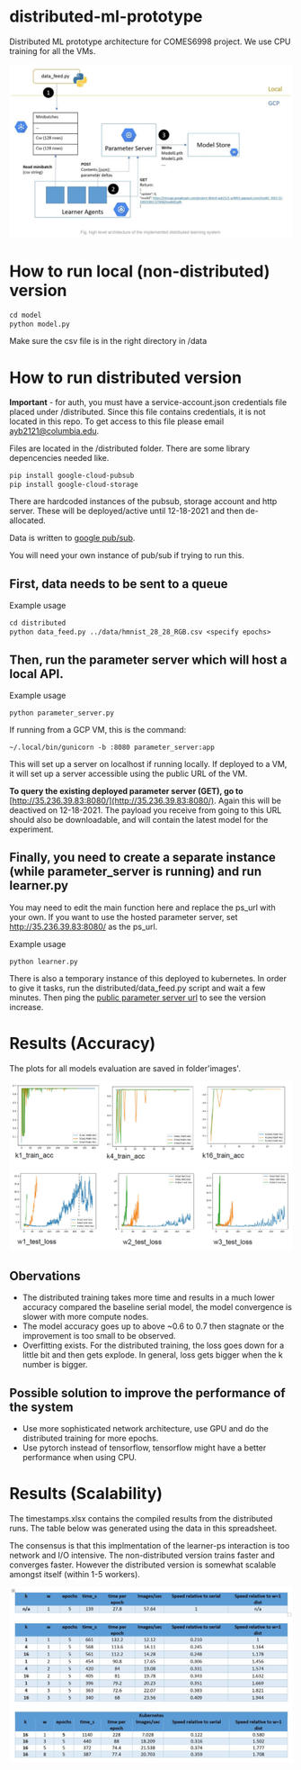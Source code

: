 # distributed-ml-prototype
Distributed ML prototype architecture for COMES6998 project. We use CPU training for all the VMs. 

![Architecture diagram](images/arch.JPG)

# How to run local (non-distributed) version
```
cd model
python model.py
```

Make sure the csv file is in the right directory in /data


# How to run distributed version
**Important** - for auth, you must have a service-account.json credentials file placed under /distributed. Since this file contains credentials, it is not located in this repo. To get access to this file please email ayb2121@columbia.edu. 

Files are located in the /distributed folder. There are some library depencencies needed like. 

```
pip install google-cloud-pubsub
pip install google-cloud-storage
```

There are hardcoded instances of the pubsub, storage account and http server. These will be deployed/active until 12-18-2021 and then de-allocated. 

Data is written to [google pub/sub](https://cloud.google.com/pubsub/lite/docs/quickstart#pubsublite-quickstart-publisher-python).

You will need your own instance of pub/sub if trying to run this. 

## First, data needs to be sent to a queue  
Example usage  
```
cd distributed
python data_feed.py ../data/hmnist_28_28_RGB.csv <specify epochs>
```

## Then, run the parameter server which will host a local API.
Example usage
```
python parameter_server.py
```

If running from a GCP VM, this is the command:
```
~/.local/bin/gunicorn -b :8080 parameter_server:app
```

This will set up a server on localhost if running locally. If deployed to a VM, it will set up a server accessible using the public URL of the VM. 

**To query the existing deployed parameter server (GET), go to** [http://35.236.39.83:8080/](http://35.236.39.83:8080/). Again this will be deactived on 12-18-2021. The payload you receive from going to this URL should also be downloadable, and will contain the latest model for the experiment. 

## Finally, you need to create a separate instance (while parameter_server is running) and run learner.py  
You may need to edit the main function here and replace the ps_url with your own. If you want to use the hosted parameter server, set http://35.236.39.83:8080/ as the ps_url. 

Example usage
```
python learner.py
```

There is also a temporary instance of this deployed to kubernetes. In order to give it tasks, run the distributed/data_feed.py script and wait a few minutes. Then ping the [public parameter server url](http://35.236.39.83:8080/) to see the version increase. 

# Results (Accuracy)
The plots for all models evaluation are saved in folder'images'. 

![Distributed accuracy results](images/acc.png)
## Obervations
- The distributed training takes more time and results in a much lower accuracy compared the baseline serial model, the model convergence is slower with more compute nodes. 
- The model accuracy goes up to above ~0.6 to 0.7 then stagnate or the improvement is too small to be observed.
- Overfitting exists. For the distributed training, the loss goes down for a little bit and then gets explode. In general, loss gets bigger when the k number is bigger. 
## Possible solution to improve the performance of the system
- Use more sophisticated network architecture, use GPU and do the distributed training for more epochs. 
- Use pytorch instead of tensorflow, tensorflow might have a better performance when using CPU.


# Results (Scalability)
The timestamps.xlsx contains the compiled results from the distributed runs. The table below was generated using the data in this spreadsheet. 

The consensus is that this implmentation of the learner-ps interaction is too network and I/O intensive. The non-distributed version trains faster and converges faster. However the distributed version is somewhat scalable amongst itself (within 1-5 workers). 

![Distributed scalability results](images/disttable.JPG)
